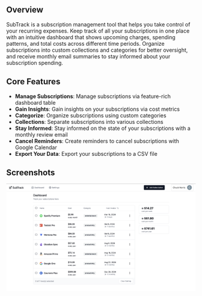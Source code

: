 
## Overview
SubTrack is a subscription management tool that helps you take control of your recurring expenses. Keep track of all your subscriptions in one place with an intuitive dashboard that shows upcoming charges, spending patterns, and total costs across different time periods. Organize subscriptions into custom collections and categories for better oversight, and receive monthly email summaries to stay informed about your subscription spending.

## Core Features
- **Manage Subscriptions**: Manage subscriptions via feature-rich dashboard table
- **Gain Insights**: Gain insights on your subscriptions via cost metrics
- **Categorize**: Organize subscriptions using custom categories
- **Collections**: Separate subscriptions into various collections
- **Stay Informed**: Stay informed on the state of your subscriptions with a monthly review email
- **Cancel Reminders**: Create reminders to cancel subscriptions with Google Calendar
- **Export Your Data**: Export your subscriptions to a CSV file

## Screenshots
![dashboard](/src/assets/subtrack/dashboard.png)
